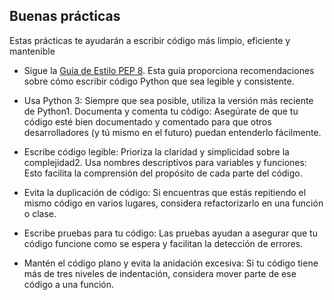## Buenas prácticas
Estas prácticas te ayudarán a escribir código más limpio, eficiente y mantenible

* Sigue la <a href="https://ellibrodepython.com/python-pep8">Guía de Estilo PEP 8</a>. Esta guía proporciona recomendaciones sobre cómo escribir código Python que sea legible y consistente.

* Usa Python 3: Siempre que sea posible, utiliza la versión más reciente de Python1.
Documenta y comenta tu código: Asegúrate de que tu código esté bien documentado y comentado para que otros desarrolladores (y tú mismo en el futuro) puedan entenderlo fácilmente.

* Escribe código legible: Prioriza la claridad y simplicidad sobre la complejidad2.
Usa nombres descriptivos para variables y funciones: Esto facilita la comprensión del propósito de cada parte del código.

* Evita la duplicación de código: Si encuentras que estás repitiendo el mismo código en varios lugares, considera refactorizarlo en una función o clase.

* Escribe pruebas para tu código: Las pruebas ayudan a asegurar que tu código funcione como se espera y facilitan la detección de errores.

* Mantén el código plano y evita la anidación excesiva: Si tu código tiene más de tres niveles de indentación, considera mover parte de ese código a una función.